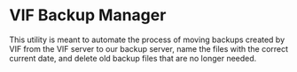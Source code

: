 # VIF Backup Manager

This utility is meant to automate the process of moving backups created by VIF from the VIF server to our backup server, name the files with the correct current date, and delete old backup files that are no longer needed.
